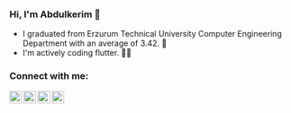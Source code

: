 ### Hi, I'm Abdulkerim 👋

- I graduated from Erzurum Technical University Computer Engineering Department with an average of 3.42. 📝
- I'm actively coding flutter. 👨‍💻
### Connect with me:

[<img align="left" alt="akerimkavanoz | Gmail" width="22px" src="https://cdn.jsdelivr.net/npm/simple-icons@3.13.0/icons/gmail.svg" />][gmail]
[<img align="left" alt="akerimkavanoz | LinkedIn" width="22px" src="https://cdn.jsdelivr.net/npm/simple-icons@v3/icons/linkedin.svg" />][linkedin]
[<img align="left" alt="akerimkavanoz | Twitter" width="22px" src="https://cdn.jsdelivr.net/npm/simple-icons@v3/icons/twitter.svg" />][twitter]
[<img align="left" alt="akerimkavanoz | Instagram" width="22px" src="https://cdn.jsdelivr.net/npm/simple-icons@v3/icons/instagram.svg" />][instagram]

</details>

[gmail]: mailto:akerimkavanoz@gmail.com
[linkedin]: https://linkedin.com/in/abdulkerimkavanoz
[twitter]: https://twitter.com/akerimkavanoz
[instagram]: https://instagram.com/akerimkavanoz

